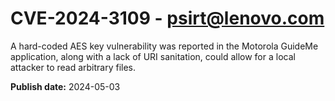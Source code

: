 # CVE-2024-3109 - psirt@lenovo.com


A hard-coded AES key vulnerability was reported in the Motorola GuideMe application, along with a lack of URI sanitation, could allow for a local attacker to read arbitrary files.









**Publish date:** 2024-05-03

